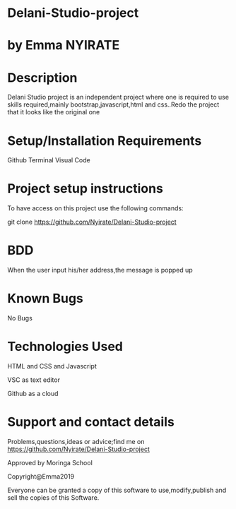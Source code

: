 # Delani-Studio-project

# by Emma NYIRATE

# Description
 
 Delani Studio project is an independent project where one is required to use skills required,mainly bootstrap,javascript,html and css..Redo the project that it looks like the original one


# Setup/Installation Requirements

   Github
   Terminal
   Visual Code

# Project setup instructions

  To have access on this project use the following commands:
  
  git clone https://github.com/Nyirate/Delani-Studio-project

# BDD

   When the user input his/her address,the message is popped up
  

# Known Bugs

  No Bugs

# Technologies Used

  HTML and CSS and Javascript

  VSC as text editor

  Github as a cloud

# Support and contact details

  Problems,questions,ideas or advice;find me on https://github.com/Nyirate/Delani-Studio-project


  Approved by Moringa School


  Copyright@Emma2019 


  Everyone can be granted a copy of this software to use,modify,publish and sell the copies of this Software.
